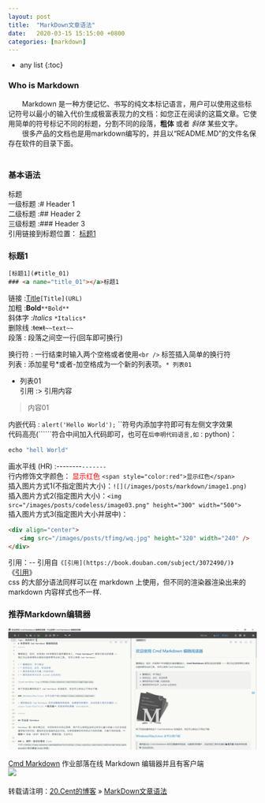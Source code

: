 ```yaml
---
layout: post
title:  "MarkDown文章语法"
date:   2020-03-15 15:15:00 +0800
categories: [markdown]
---
```

* any list
{:toc}

### Who is  Markdown

　　Markdown 是一种方便记忆、书写的纯文本标记语言，用户可以使用这些标记符号以最小的输入代价生成极富表现力的文档：如您正在阅读的这篇文章。它使用简单的符号标记不同的标题，分割不同的段落，**粗体** 或者 *斜体* 某些文字。    
　　很多产品的文档也是用markdown编写的，并且以“README.MD”的文件名保存在软件的目录下面。               
　　

### 基本语法

标题            
一级标题 :# Header 1            
二级标题 :## Header 2           
三级标题 :### Header 3   
引用链接到标题位置：
[标题1](#title_01)
### <a name="title_01"></a>标题1
```html
[标题1](#title_01)
### <a name="title_01"></a>标题1
```     
链接 :[Title](URL)`[Title](URL)`    
加粗 :**Bold**`**Bold**`        
斜体字 :*Italics* `*Italics*`        
删除线 :~~text~~`~~text~~`          
段落 : 段落之间空一行(回车即可换行)

换行符 : 一行结束时输入两个空格或者使用`<br />` 标签插入简单的换行符             
列表 : 添加星号*或者-加空格成为一个新的列表项。`* 列表01`
* 列表01          
引用 :> 引用内容
> 内容01

内嵌代码 : `alert('Hello World');`  ``符号内添加字符即可有左侧文字效果  
代码高亮(``````符合中间加入代码即可，也可在```后申明代码语言,如：```python)：
```java
echo "hell World"
```
画水平线 (HR) :--------`-------`  
行内修饰文字颜色： <span style="color:red">显示红色</span> `<span style="color:red">显示红色</span>`   
插入图片方式1(不指定图片大小)：`![](/images/posts/markdown/image1.png)`  
插入图片方式2(指定图片大小)：`<img src="/images/posts/codeless/image03.png" height="300" width="500"> `  
插入图片方式3(指定图片大小并居中)：  
```html
<div align="center">
　　<img src="/images/posts/tfimg/wq.jpg" height="320" width="240" />  
</div>
```
引用：-- 引用自`《[引用](https://book.douban.com/subject/3072490/)》`  
《[引用](https://book.douban.com/subject/3072490/)》<br />
css 的大部分语法同样可以在 markdown 上使用，但不同的渲染器渲染出来的 markdown 内容样式也不一样.
###  推荐Markdown编辑器
![](https://raw.githubusercontent.com/20hui/20hui.github.io/master/static/img/_posts/markdown/markdown01.png)
<br />

[Cmd Markdown](https://www.zybuluo.com/cmd/?utm_source=mindstore.io) 作业部落在线 Markdown 编辑器并且有客户端  
![](/images/posts/markdown/image01.png)          
<br>
转载请注明：[20.Cent的博客](https://www.20cent.cn) » [MarkDown文章语法](https://www.20cent.cn/markdown/2020/03/15/Markdown_Grammar.html)                   
